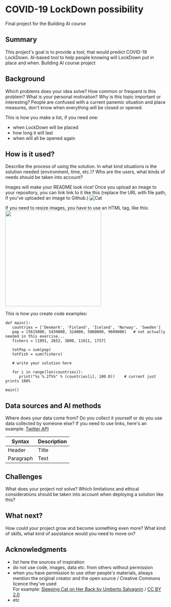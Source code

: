 <!-- This is the markdown template for the final project of the Building AI course, 
created by Reaktor Innovations and University of Helsinki. 
Copy the template, paste it to your GitHub README and edit! -->

# COVID-19 LockDown possibility

Final project for the Building AI course

## Summary

This project's goal is to provide a tool, that would predict COVID-19 LockDown. AI-based tool to help people knowing will LockDown put in place and when. Building AI course project


## Background

Which problems does your idea solve? How common or frequent is this problem? What is your personal motivation? Why is this topic important or interesting?
People are confused with a current panemic situation and place measures, don't know when everything will be closed or opened.

This is how you make a list, if you need one:
* when LockDown will be placed
* how long it will last
* when will all be opened again


## How is it used?

Describe the process of using the solution. In what kind situations is the solution needed (environment, time, etc.)? Who are the users, what kinds of needs should be taken into account?

Images will make your README look nice!
Once you upload an image to your repository, you can link link to it like this (replace the URL with file path, if you've uploaded an image to Github.)
![Cat](https://www.eu-cord.org/2015/wp-content/uploads/2020/04/covid-19.jpg)

If you need to resize images, you have to use an HTML tag, like this:
<img src="https://www.eu-cord.org/2015/wp-content/uploads/2020/04/covid-19.jpg" width="300">

This is how you create code examples:
```
def main():
   countries = ['Denmark', 'Finland', 'Iceland', 'Norway', 'Sweden']
   pop = [5615000, 5439000, 324000, 5080000, 9609000]   # not actually needed in this exercise...
   fishers = [1891, 2652, 3800, 11611, 1757]

   totPop = sum(pop)
   totFish = sum(fishers)

   # write your solution here

   for i in range(len(countries)):
      print("%s %.2f%%" % (countries[i], 100.0))    # current just prints 100%

main()
```


## Data sources and AI methods
Where does your data come from? Do you collect it yourself or do you use data collected by someone else?
If you need to use links, here's an example:
[Twitter API](https://developer.twitter.com/en/docs)

| Syntax      | Description |
| ----------- | ----------- |
| Header      | Title       |
| Paragraph   | Text        |

## Challenges

What does your project _not_ solve? Which limitations and ethical considerations should be taken into account when deploying a solution like this?

## What next?

How could your project grow and become something even more? What kind of skills, what kind of assistance would you  need to move on? 


## Acknowledgments

* list here the sources of inspiration 
* do not use code, images, data etc. from others without permission
* when you have permission to use other people's materials, always mention the original creator and the open source / Creative Commons licence they've used
  <br>For example: [Sleeping Cat on Her Back by Umberto Salvagnin](https://commons.wikimedia.org/wiki/File:Sleeping_cat_on_her_back.jpg#filelinks) / [CC BY 2.0](https://creativecommons.org/licenses/by/2.0)
* etc
